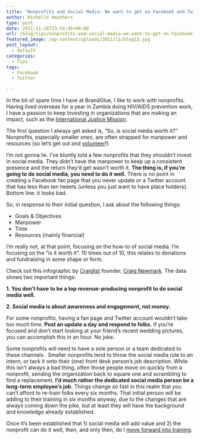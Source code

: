 ```yaml
---
title: 'Nonprofits and Social Media: We want to get on Facebook and Twitter, but is it really worth it?'
author: Michelle Heathers
type: post
date: 2011-11-16T23:54:45+00:00
url: /blog/tips/nonprofits-and-social-media-we-want-to-get-on-facebook-and-twitter-but-is-it-really-worth-it
featured_image: /wp-content/uploads/2011/11/blog13.jpg
post_layout:
  - default
categories:
  - Tips
tags:
  - Facebook
  - Twitter

---
```

In the bit of spare time I have at BrandGlue, I like to work with nonprofits. Having lived overseas for a year in Zambia doing HIV/AIDS prevention work, I have a passion to keep investing in organizations that are making an impact, such as the <a title="IJM" href="http://www.ijm.org/" target="_blank" rel="nofollow">International Justice Mission</a>.

The first question I always get asked is, &#8220;So, is social media worth it?&#8221; Nonprofits, especially smaller ones, are often strapped for manpower and resources (so let&#8217;s get out and <a title="VolunteerMatch" href="http://www.volunteermatch.org/" target="_blank" rel="nofollow">volunteer</a>!).

I&#8217;m not gonna lie. I&#8217;ve bluntly told a few nonprofits that they shouldn&#8217;t invest in social media. They didn&#8217;t have the manpower to keep up a consistent presence and the return they&#8217;d get wasn&#8217;t worth it. **The thing is, if you&#8217;re going to do social media, you need to do it well.** There is no point in creating a Facebook fan page that you never update or a Twitter account that has less than ten tweets (unless you just want to have place holders). Bottom line: it looks bad.

So, in response to their initial question, I ask about the following things:

  * Goals & Objectives
  * Manpower
  * Time
  * Resources (mainly financial)

I&#8217;m really not, at that point, focusing on the how-to of social media. I&#8217;m focusing on the &#8220;is it worth it&#8221;. 10 times out of 10, this relates to donations and fundraising in some shape or form.

Check out this infographic by <a title="Craiglist" href="http://mashable.com/follow/topics/craigslist/" target="_blank" rel="nofollow">Craiglist</a> founder, <a title="Craig Newmark" href="http://en.wikipedia.org/wiki/Craig_Newmark" target="_blank" rel="nofollow">Craig Newmark</a>. The data shows two important things:

**1. You don&#8217;t have to be a top revenue-producing nonprofit to do social media well.**

**2. Social media is about awareness and engagement, not money.**

<p style="text-align: center;">
  <p>
    For some nonprofits, having a fan page and Twitter account wouldn&#8217;t take too much time. <strong>Post an update a day and respond to folks.</strong> If you&#8217;re focused and don&#8217;t start looking at your friend&#8217;s recent wedding pictures, you can accomplish this in an hour. No joke.
  </p>
  
  <p>
    Some nonprofits will need to have a sole person or a team dedicated to these channels.  Smaller nonprofits tend to throw the social media role to an intern, or tack it onto their (one) front desk person&#8217;s job description. While this isn&#8217;t always a bad thing, often those people move on quickly from a nonprofit, sending the organization back to square one and scrambling to find a replacement. <strong>I&#8217;d much rather the dedicated social media person be a long-term employee&#8217;s job.</strong> Things change <em>so</em> fast in this realm that you can&#8217;t afford to re-train folks every six months. That initial person will be adding to their training in six months anyway, due to the changes that are always coming down the pike, but at least they will have the background and knowledge already established.
  </p>
  
  <p>
    Once it&#8217;s been established that 1) social media will add value and 2) the nonprofit can do it well, then, and only then, do I <a title="About NFO" href="http://localhost/brandglue/old-website/about-nfo" target="_blank">move forward into training</a>.
  </p>
  
  <p>
    &nbsp;
  </p>